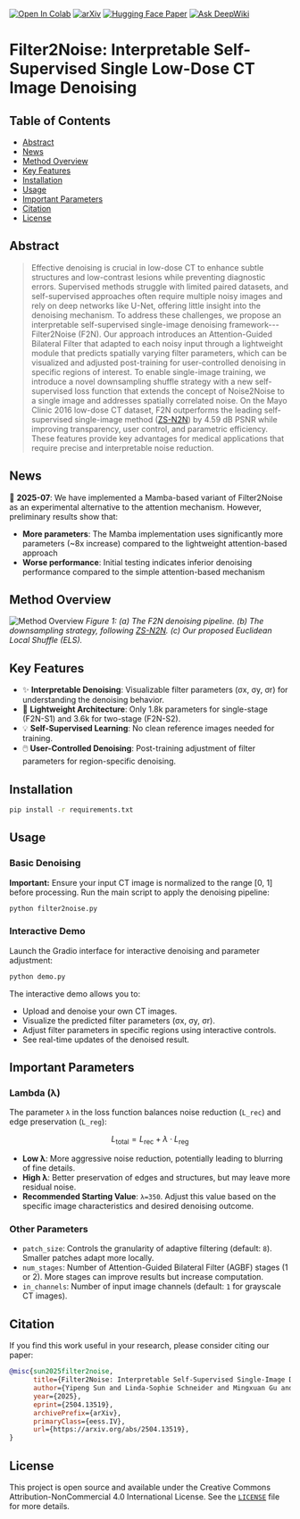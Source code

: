 [![Open In Colab](https://colab.research.google.com/assets/colab-badge.svg)](https://colab.research.google.com/drive/13bIhK2inxzjLfUUoLoltnAodFKb_YzXb?usp=sharing) [![arXiv](https://img.shields.io/badge/arXiv-2504.13519-b31b1b.svg)](https://arxiv.org/abs/2504.13519)
[![Hugging Face Paper](https://img.shields.io/badge/🤗%20Hugging%20Face-Paper-yellow)](https://huggingface.co/papers/2504.13519)
[![Ask DeepWiki](https://deepwiki.com/badge.svg)](https://deepwiki.com/sypsyp97/Filter2Noise)


# Filter2Noise: Interpretable Self-Supervised Single Low-Dose CT Image Denoising

<!-- Optional: Add a Table of Contents here if desired -->

## Table of Contents
- [Abstract](#abstract)
- [News](#news)
- [Method Overview](#method-overview)
- [Key Features](#key-features)
- [Installation](#installation)
- [Usage](#usage)
- [Important Parameters](#important-parameters)
- [Citation](#citation)
- [License](#license)


## Abstract

>Effective denoising is crucial in low-dose CT to enhance subtle structures and low-contrast lesions while preventing diagnostic errors. Supervised methods struggle with limited paired datasets, and self-supervised approaches often require multiple noisy images and rely on deep networks like U-Net, offering little insight into the denoising mechanism. To address these challenges, we propose an interpretable self-supervised single-image denoising framework---Filter2Noise (F2N). Our approach introduces an Attention-Guided Bilateral Filter that adapted to each noisy input through a lightweight module that predicts spatially varying filter parameters, which can be visualized and adjusted post-training for user-controlled denoising in specific regions of interest. To enable single-image training, we introduce a novel downsampling shuffle strategy with a new self-supervised loss function that extends the concept of Noise2Noise to a single image and addresses spatially correlated noise. On the Mayo Clinic 2016 low-dose CT dataset, F2N outperforms the leading self-supervised single-image method ([ZS-N2N](https://openaccess.thecvf.com/content/CVPR2023/papers/Mansour_Zero-Shot_Noise2Noise_Efficient_Image_Denoising_Without_Any_Data_CVPR_2023_paper.pdf)) by 4.59 dB PSNR while improving transparency, user control, and parametric efficiency. These features provide key advantages for medical applications that require precise and interpretable noise reduction.

## News

📢 **2025-07**: We have implemented a Mamba-based variant of Filter2Noise as an experimental alternative to the attention mechanism. However, preliminary results show that:
- **More parameters**: The Mamba implementation uses significantly more parameters (~8x increase) compared to the lightweight attention-based approach
- **Worse performance**: Initial testing indicates inferior denoising performance compared to the simple attention-based mechanism

## Method Overview

![Method Overview](method.png)
*Figure 1: (a) The F2N denoising pipeline. (b) The downsampling strategy, following [ZS-N2N](https://openaccess.thecvf.com/content/CVPR2023/papers/Mansour_Zero-Shot_Noise2Noise_Efficient_Image_Denoising_Without_Any_Data_CVPR_2023_paper.pdf). (c) Our proposed Euclidean Local Shuffle (ELS).*

## Key Features

-   ✨ **Interpretable Denoising**: Visualizable filter parameters (σx, σy, σr) for understanding the denoising behavior.
-   🚀 **Lightweight Architecture**: Only 1.8k parameters for single-stage (F2N-S1) and 3.6k for two-stage (F2N-S2).
-   💡 **Self-Supervised Learning**: No clean reference images needed for training.
-   🖱️ **User-Controlled Denoising**: Post-training adjustment of filter parameters for region-specific denoising.

## Installation

```bash
pip install -r requirements.txt
```

## Usage

### Basic Denoising

**Important:** Ensure your input CT image is normalized to the range [0, 1] before processing.
Run the main script to apply the denoising pipeline:

```bash
python filter2noise.py
```

### Interactive Demo

Launch the Gradio interface for interactive denoising and parameter adjustment:

```bash
python demo.py
```

The interactive demo allows you to:

-   Upload and denoise your own CT images.
-   Visualize the predicted filter parameters (σx, σy, σr).
-   Adjust filter parameters in specific regions using interactive controls.
-   See real-time updates of the denoised result.

## Important Parameters

### Lambda (λ)

The parameter `λ` in the loss function balances noise reduction (`L_rec`) and edge preservation (`L_reg`):

```math
L_\text{total} = L_\text{rec} + \lambda \cdot L_\text{reg}
```

-   **Low λ**: More aggressive noise reduction, potentially leading to blurring of fine details.
-   **High λ**: Better preservation of edges and structures, but may leave more residual noise.
-   **Recommended Starting Value**: `λ=350`. Adjust this value based on the specific image characteristics and desired denoising outcome.

### Other Parameters

-   `patch_size`: Controls the granularity of adaptive filtering (default: `8`). Smaller patches adapt more locally.
-   `num_stages`: Number of Attention-Guided Bilateral Filter (AGBF) stages (1 or 2). More stages can improve results but increase computation.
-   `in_channels`: Number of input image channels (default: `1` for grayscale CT images).

## Citation

If you find this work useful in your research, please consider citing our paper:

```bibtex
@misc{sun2025filter2noise,
      title={Filter2Noise: Interpretable Self-Supervised Single-Image Denoising for Low-Dose CT with Attention-Guided Bilateral Filtering}, 
      author={Yipeng Sun and Linda-Sophie Schneider and Mingxuan Gu and Siyuan Mei and Chengze Ye and Fabian Wagner and Siming Bayer and Andreas Maier},
      year={2025},
      eprint={2504.13519},
      archivePrefix={arXiv},
      primaryClass={eess.IV},
      url={https://arxiv.org/abs/2504.13519}, 
}
```

## License

This project is open source and available under the Creative Commons Attribution-NonCommercial 4.0 International License. See the [`LICENSE`](LICENSE) file for more details.
